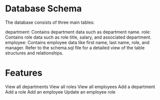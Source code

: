 # Database Schema
The database consists of three main tables:

department: Contains department data such as department name.
role: Contains role data such as role title, salary, and associated department.
employee: Contains employee data like first name, last name, role, and manager.
Refer to the schema.sql file for a detailed view of the table structures and relationships.

# Features
View all departments
View all roles
View all employees
Add a department
Add a role
Add an employee
Update an employee role